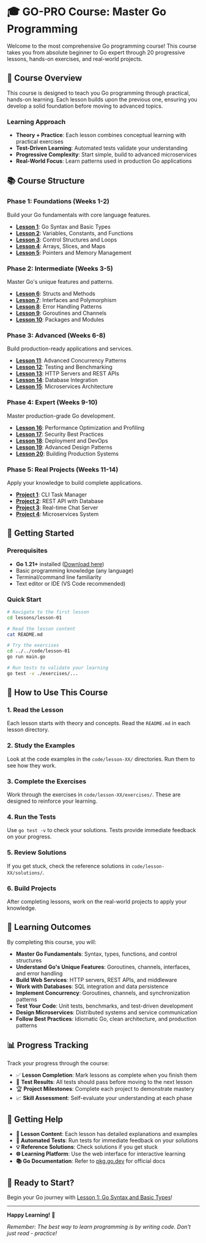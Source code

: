 # 🎓 GO-PRO Course: Master Go Programming

Welcome to the most comprehensive Go programming course! This course takes you from absolute beginner to Go expert through 20 progressive lessons, hands-on exercises, and real-world projects.

## 🎯 Course Overview

This course is designed to teach you Go programming through practical, hands-on learning. Each lesson builds upon the previous one, ensuring you develop a solid foundation before moving to advanced topics.

### **Learning Approach**
- **Theory + Practice**: Each lesson combines conceptual learning with practical exercises
- **Test-Driven Learning**: Automated tests validate your understanding
- **Progressive Complexity**: Start simple, build to advanced microservices
- **Real-World Focus**: Learn patterns used in production Go applications

## 📚 Course Structure

### **Phase 1: Foundations (Weeks 1-2)**
Build your Go fundamentals with core language features.

- **[Lesson 1](lessons/lesson-01/README.md)**: Go Syntax and Basic Types
- **[Lesson 2](lessons/lesson-02/README.md)**: Variables, Constants, and Functions
- **[Lesson 3](lessons/lesson-03/README.md)**: Control Structures and Loops
- **[Lesson 4](lessons/lesson-04/README.md)**: Arrays, Slices, and Maps
- **[Lesson 5](lessons/lesson-05/README.md)**: Pointers and Memory Management

### **Phase 2: Intermediate (Weeks 3-5)**
Master Go's unique features and patterns.

- **[Lesson 6](lessons/lesson-06/README.md)**: Structs and Methods
- **[Lesson 7](lessons/lesson-07/README.md)**: Interfaces and Polymorphism
- **[Lesson 8](lessons/lesson-08/README.md)**: Error Handling Patterns
- **[Lesson 9](lessons/lesson-09/README.md)**: Goroutines and Channels
- **[Lesson 10](lessons/lesson-10/README.md)**: Packages and Modules

### **Phase 3: Advanced (Weeks 6-8)**
Build production-ready applications and services.

- **[Lesson 11](lessons/lesson-11/README.md)**: Advanced Concurrency Patterns
- **[Lesson 12](lessons/lesson-12/README.md)**: Testing and Benchmarking
- **[Lesson 13](lessons/lesson-13/README.md)**: HTTP Servers and REST APIs
- **[Lesson 14](lessons/lesson-14/README.md)**: Database Integration
- **[Lesson 15](lessons/lesson-15/README.md)**: Microservices Architecture

### **Phase 4: Expert (Weeks 9-10)**
Master production-grade Go development.

- **[Lesson 16](lessons/lesson-16/README.md)**: Performance Optimization and Profiling
- **[Lesson 17](lessons/lesson-17/README.md)**: Security Best Practices
- **[Lesson 18](lessons/lesson-18/README.md)**: Deployment and DevOps
- **[Lesson 19](lessons/lesson-19/README.md)**: Advanced Design Patterns
- **[Lesson 20](lessons/lesson-20/README.md)**: Building Production Systems

### **Phase 5: Real Projects (Weeks 11-14)**
Apply your knowledge to build complete applications.

- **[Project 1](projects/cli-task-manager/README.md)**: CLI Task Manager
- **[Project 2](projects/rest-api-server/README.md)**: REST API with Database
- **[Project 3](projects/realtime-chat/README.md)**: Real-time Chat Server
- **[Project 4](projects/microservices-system/README.md)**: Microservices System

## 🚀 Getting Started

### Prerequisites
- **Go 1.21+** installed ([Download here](https://go.dev/dl/))
- Basic programming knowledge (any language)
- Terminal/command line familiarity
- Text editor or IDE (VS Code recommended)

### Quick Start
```bash
# Navigate to the first lesson
cd lessons/lesson-01

# Read the lesson content
cat README.md

# Try the exercises
cd ../../code/lesson-01
go run main.go

# Run tests to validate your learning
go test -v ./exercises/...
```

## 📖 How to Use This Course

### **1. Read the Lesson**
Each lesson starts with theory and concepts. Read the `README.md` in each lesson directory.

### **2. Study the Examples**
Look at the code examples in the `code/lesson-XX/` directories. Run them to see how they work.

### **3. Complete the Exercises**
Work through the exercises in `code/lesson-XX/exercises/`. These are designed to reinforce your learning.

### **4. Run the Tests**
Use `go test -v` to check your solutions. Tests provide immediate feedback on your progress.

### **5. Review Solutions**
If you get stuck, check the reference solutions in `code/lesson-XX/solutions/`.

### **6. Build Projects**
After completing lessons, work on the real-world projects to apply your knowledge.

## 🎯 Learning Outcomes

By completing this course, you will:

- **Master Go Fundamentals**: Syntax, types, functions, and control structures
- **Understand Go's Unique Features**: Goroutines, channels, interfaces, and error handling
- **Build Web Services**: HTTP servers, REST APIs, and middleware
- **Work with Databases**: SQL integration and data persistence
- **Implement Concurrency**: Goroutines, channels, and synchronization patterns
- **Test Your Code**: Unit tests, benchmarks, and test-driven development
- **Design Microservices**: Distributed systems and service communication
- **Follow Best Practices**: Idiomatic Go, clean architecture, and production patterns

## 📊 Progress Tracking

Track your progress through the course:

- ✅ **Lesson Completion**: Mark lessons as complete when you finish them
- 🧪 **Test Results**: All tests should pass before moving to the next lesson
- 🏆 **Project Milestones**: Complete each project to demonstrate mastery
- 📈 **Skill Assessment**: Self-evaluate your understanding at each phase

## 🤝 Getting Help

- **📖 Lesson Content**: Each lesson has detailed explanations and examples
- **🧪 Automated Tests**: Run tests for immediate feedback on your solutions
- **💡 Reference Solutions**: Check solutions if you get stuck
- **🌐 Learning Platform**: Use the web interface for interactive learning
- **📚 Go Documentation**: Refer to [pkg.go.dev](https://pkg.go.dev) for official docs

## 🎉 Ready to Start?

Begin your Go journey with [Lesson 1: Go Syntax and Basic Types](lessons/lesson-01/README.md)!

---

**Happy Learning!** 🚀

*Remember: The best way to learn programming is by writing code. Don't just read - practice!*
